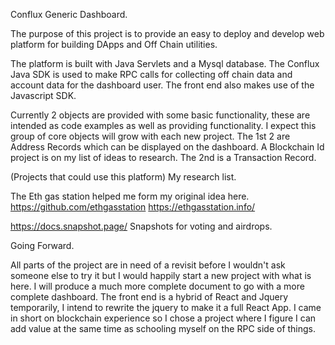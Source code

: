 Conflux Generic Dashboard.

The purpose of this project is to provide an easy to deploy and develop web platform for building DApps and Off Chain utilities.

The platform is built with Java Servlets and a Mysql database.
The Conflux Java SDK is used to make RPC calls for collecting off chain data and account data for the dashboard user.
The front end also makes use of the Javascript SDK.

Currently 2 objects are provided with some basic functionality, these are intended as code examples as well as providing functionality.
I expect this group of core objects will grow with each new project.
The 1st 2 are Address Records which can be displayed on the dashboard. A Blockchain Id project is on my list of ideas to research.
The 2nd is a Transaction Record. 

(Projects that could use this platform) My research list.

The Eth gas station helped me form my original idea here. 
https://github.com/ethgasstation 
https://ethgasstation.info/

https://docs.snapshot.page/ Snapshots for voting and airdrops.


Going Forward.

All parts of the project are in need of a revisit before I wouldn't ask someone else to try it but I would happily start a new project with what is here.
I will produce a much more complete document to go with a more complete dashboard.
The front end is a hybrid of React and Jquery temporarily, I intend to rewrite the jquery to make it a full React App.
I came in short on blockchain experience so I chose a project where I figure I can add value at the same time as schooling myself on the RPC side of things.
